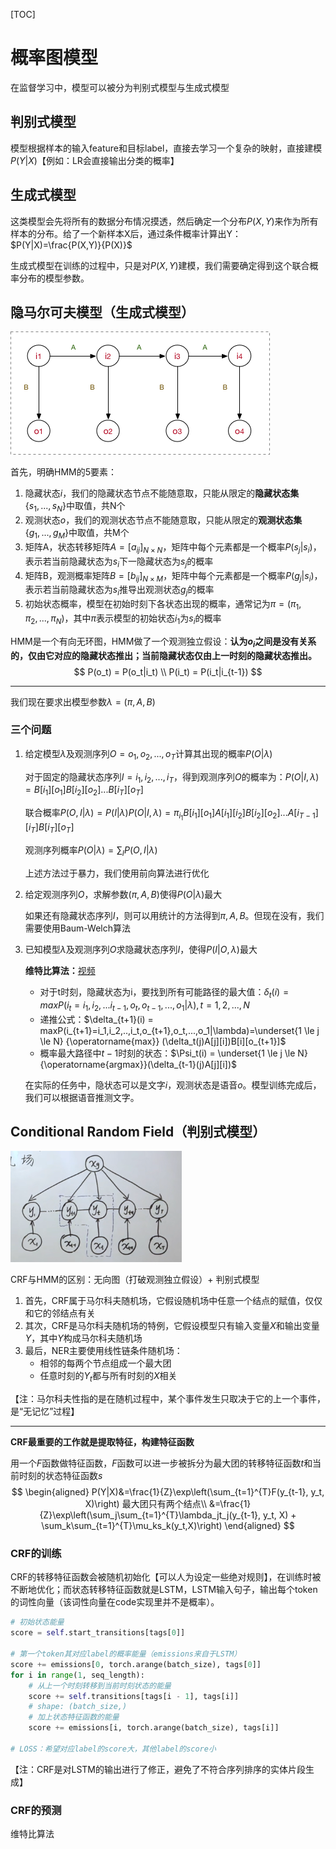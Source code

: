 [TOC]

# 概率图模型

在监督学习中，模型可以被分为判别式模型与生成式模型



## 判别式模型

模型根据样本的输入feature和目标label，直接去学习一个复杂的映射，直接建模$P(Y|X)$【例如：LR会直接输出分类的概率】

## 生成式模型

这类模型会先将所有的数据分布情况摸透，然后确定一个分布$P(X,Y)$来作为所有样本的分布。给了一个新样本X后，通过条件概率计算出Y：$P(Y|X)=\frac{P(X,Y)}{P(X)}$

生成式模型在训练的过程中，只是对$P(X,Y)$建模，我们需要确定得到这个联合概率分布的模型参数。



## 隐马尔可夫模型（生成式模型）

![](hmm.png)

首先，明确HMM的5要素：

1. 隐藏状态$i$，我们的隐藏状态节点不能随意取，只能从限定的**隐藏状态集**$\left\{s_1,...,s_N \right\}$中取值，共N个
2. 观测状态$o$，我们的观测状态节点不能随意取，只能从限定的**观测状态集**$\left\{g_1,...,g_M \right\}$中取值，共M个
3. 矩阵A，状态转移矩阵$A=[a_{ij}]_{N \times N}$，矩阵中每个元素都是一个概率$P(s_j|s_i)$，表示若当前隐藏状态为$s_i$下一隐藏状态为$s_j$的概率
4. 矩阵B，观测概率矩阵$B=[b_{ij}]_{N\times M}$，矩阵中每个元素都是一个概率$P(g_j|s_i)$，表示若当前隐藏状态为$s_i$推导出观测状态$g_j$的概率
5. 初始状态概率，模型在初始时刻下各状态出现的概率，通常记为$\pi = \left(\pi_1, \pi_2,...,\pi_N\right)$，其中$\pi$表示模型的初始状态$i_1$为$s_i$的概率

HMM是一个有向无环图，HMM做了一个观测独立假设：**认为$o_i$之间是没有关系的，仅由它对应的隐藏状态推出；当前隐藏状态仅由上一时刻的隐藏状态推出。**
$$
P(o_t) = P(o_t|i_t) \\
P(i_t) = P(i_t|i_{t-1})
$$

------



我们现在要求出模型参数$\lambda = (\pi, A, B)$

### 三个问题

1. 给定模型$\lambda$及观测序列$O={o_1, o_2, ..., o_T}$计算其出现的概率$P(O|\lambda)$

   对于固定的隐藏状态序列$I =i_1,i_2,...,i_T$，得到观测序列$O$的概率为：$P(O|I,\lambda)=B[i_1][o_1]B[i_2][o_2]...B[i_T][o_T]$

   联合概率$P(O,I|\lambda) = P(I|\lambda)P(O|I,\lambda) = \pi_{i_1}B[i_1][o_1]A[i_1][i_2]B[i_2][o_2]...A[i_{T-1}][i_T]B[i_T][o_T]$

   观测序列概率$P(O|\lambda) = \sum_I P(O,I|\lambda)$

   上述方法过于暴力，我们使用前向算法进行优化

   

2. 给定观测序列$O$，求解参数$(\pi, A, B)$使得$P(O|\lambda)$最大

   如果还有隐藏状态序列$I$，则可以用统计的方法得到$\pi, A, B$。但现在没有，我们需要使用Baum-Welch算法

   

3. 已知模型$\lambda$及观测序列$O$求隐藏状态序列$I$，使得$P(I|O,\lambda)$最大

   **维特比算法：**[视频](https://www.bilibili.com/video/BV1oZ4y1v79c?p=10&vd_source=0cb506ddc76d40ec3b32014ba5fe9ccb)

   - 对于t时刻，隐藏状态为i，要找到所有可能路径的最大值：$\delta_t(i) = maxP(i_t=i_1,i_2,...i_{t-1},o_t,o_{t-1},...,o_1|\lambda),t=1,2,...,N$
   - 递推公式：$\delta_{t+1}(i) = maxP(i_{t+1}=i_1,i_2,..,i_t,o_{t+1},o_t,...,o_1|\lambda)=\underset{1 \le j \le N} {\operatorname{max}} (\delta_t(j)A[j][i])B[i][o_{t+1}]$
   - 概率最大路径中$t-1$时刻的状态：$\Psi_t(i) = \underset{1 \le j \le N} {\operatorname{argmax}}(\delta_{t-1}(j)A[j][i])$

   在实际的任务中，隐状态可以是文字$i$，观测状态是语音$o$。模型训练完成后，我们可以根据语音推测文字。



## Conditional Random Field（判别式模型）

![](crf1.png)

CRF与HMM的区别：无向图（打破观测独立假设）+ 判别式模型

1. 首先，CRF属于马尔科夫随机场，它假设随机场中任意一个结点的赋值，仅仅和它的邻结点有关
2. 其次，CRF是马尔科夫随机场的特例，它假设模型只有输入变量$X$和输出变量$Y$，其中$Y$构成马尔科夫随机场
3. 最后，NER主要使用线性链条件随机场：
   - 相邻的每两个节点组成一个最大团
   - 任意时刻的$Y_t$都与所有时刻的$X$相关

【注：马尔科夫性指的是在随机过程中，某个事件发生只取决于它的上一个事件，是“无记忆”过程】

------

**CRF最重要的工作就是提取特征，构建特征函数**

用一个$F$函数做特征函数，$F$函数可以进一步被拆分为最大团的转移特征函数$t$和当前时刻的状态特征函数$s$
$$
\begin{aligned}
P(Y|X)&=\frac{1}{Z}\exp\left(\sum_{t=1}^{T}F(y_{t-1}, y_t, X)\right) 最大团只有两个结点\\
&=\frac{1}{Z}\exp\left(\sum_j\sum_{t=1}^{T}\lambda_jt_j(y_{t-1}, y_t, X) + \sum_k\sum_{t=1}^{T}\mu_ks_k(y_t,X)\right)
\end{aligned}
$$



### CRF的训练

CRF的转移特征函数会被随机初始化【可以人为设定一些绝对规则】，在训练时被不断地优化；而状态转移特征函数就是LSTM，LSTM输入句子，输出每个token的词性向量（该词性向量在code实现里并不是概率）。

```python
# 初始状态能量
score = self.start_transitions[tags[0]]

# 第一个token其对应label的概率能量（emissions来自于LSTM）
score += emissions[0, torch.arange(batch_size), tags[0]]
for i in range(1, seq_length):
    # 从上一个时刻转移到当前时刻状态的能量       
    score += self.transitions[tags[i - 1], tags[i]]
    # shape: (batch_size,)
    # 加上状态特征函数的能量
    score += emissions[i, torch.arange(batch_size), tags[i]]

# LOSS：希望对应label的score大，其他label的score小 
```

【注：CRF是对LSTM的输出进行了修正，避免了不符合序列排序的实体片段生成】

### CRF的预测

维特比算法